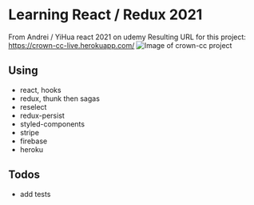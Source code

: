 # Learning React / Redux 2021

From Andrei / YiHua react 2021 on udemy
Resulting URL for this project: https://crown-cc-live.herokuapp.com/
![Image of crown-cc project](https://crown-cc-live.herokuapp.com/crown-cc-heroku.jpg)

## Using

- react, hooks
- redux, thunk then sagas
- reselect
- redux-persist
- styled-components
- stripe
- firebase
- heroku

## Todos

- add tests
